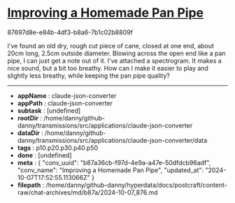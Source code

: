 # [Improving a Homemade Pan Pipe](https://claude.ai/chat/b87a36cb-f97d-4e9a-a47e-50dfdcb96adf)

87697d8e-e84b-4df3-b8a6-7b1c02b8809f

I've found an old dry, rough cut piece of cane, closed at one end, about 20cm long, 2.5cm outside diameter. Blowing across the open end like a pan pipe, I can just get a note out of it. I've attached a spectrogram.  It makes a nice sound, but a bit too breathy. How can I make it easier to play and slightly less breathy, while keeping the pan pipe quality?

---

* **appName** : claude-json-converter
* **appPath** : claude-json-converter
* **subtask** : [undefined]
* **rootDir** : /home/danny/github-danny/transmissions/src/applications/claude-json-converter
* **dataDir** : /home/danny/github-danny/transmissions/src/applications/claude-json-converter/data
* **tags** : p10.p20.p30.p40.p50
* **done** : [undefined]
* **meta** : {
  "conv_uuid": "b87a36cb-f97d-4e9a-a47e-50dfdcb96adf",
  "conv_name": "Improving a Homemade Pan Pipe",
  "updated_at": "2024-10-07T17:52:55.113066Z"
}
* **filepath** : /home/danny/github-danny/hyperdata/docs/postcraft/content-raw/chat-archives/md/b87a/2024-10-07_876.md